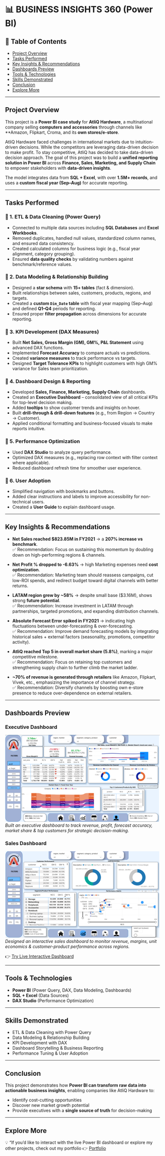 # 📊 BUSINESS INSIGHTS 360 (Power BI)  

## 📌 Table of Contents  
- [Project Overview](#project-overview)  
- [Tasks Performed](#tasks-performed)  
- [Key Insights & Recommendations](#key-insights--recommendations)  
- [Dashboards Preview](#dashboards-preview)  
- [Tools & Technologies](#tools--technologies)  
- [Skills Demonstrated](#skills-demonstrated)  
- [Conclusion](#conclusion)  
- [Explore More](#explore-more)  

---

## Project Overview  
This project is a **Power BI case study** for **AtliQ Hardware**, a multinational company selling **computers and accessories** through channels like **Amazon, Flipkart, Croma, and its **own stores/e-store**.  

AtliQ Hardware faced challenges in international markets due to intuition-driven decisions. While the competitors are leveraging data-driven decision to make profit. To stay competitive, AtliQ has decided to take data-driven decision approach. The goal of this project was to build a **unified reporting solution in Power BI** across **Finance, Sales, Marketing, and Supply Chain** to empower stakeholders with **data-driven insights**.  

The model integrates data from **SQL + Excel**, with over **1.5M+ records**, and uses a **custom fiscal year (Sep–Aug)** for accurate reporting.  

---

## Tasks Performed  
### 🔹 1. ETL & Data Cleaning (Power Query)  
- Connected to multiple data sources including **SQL Databases** and **Excel Workbooks**.  
- Removed duplicates, handled null values, standardized column names, and ensured data consistency.  
- Created calculated columns for business logic (e.g., fiscal year alignment, category grouping).  
- Ensured **data quality checks** by validating numbers against benchmark/reference values.  

### 🔹 2. Data Modeling & Relationship Building  
- Designed a **star schema** with **15+ tables** (fact & dimension).  
- Built relationships between sales, customers, products, regions, and targets.  
- Created a **custom `Dim_Date` table** with fiscal year mapping (Sep–Aug) and defined **Q1–Q4** periods for reporting.  
- Ensured proper **filter propagation** across dimensions for accurate reporting.  

### 🔹 3. KPI Development (DAX Measures)  
- Built **Net Sales, Gross Margin (GM), GM%, P&L Statement** using advanced DAX functions.  
- Implemented **Forecast Accuracy** to compare actuals vs predictions.  
- Created **variance measures** to track performance vs targets.  
- Designed **Target Tolerance KPIs** to highlight customers with high GM% variance for Sales team prioritization.  

### 🔹 4. Dashboard Design & Reporting  
- Developed **Sales, Finance, Marketing, Supply Chain** dashboards.  
- Created an **Executive Dashboard** – consolidated view of all critical KPIs for top-level decision making.  
- Added **tooltips** to show customer trends and insights on hover.  
- Built **drill-through & drill-down features** (e.g., from Region → Country → Customer).  
- Applied conditional formatting and business-focused visuals to make reports intuitive.  

### 🔹 5. Performance Optimization  
- Used **DAX Studio** to analyze query performance.  
- Optimized DAX measures (e.g., replacing row context with filter context where applicable).  
- Reduced dashboard refresh time for smoother user experience.  

### 🔹 6. User Adoption 
- Simplified navigation with bookmarks and buttons.  
- Added clear instructions and labels to improve accessibility for non-technical users.  
- Created a **User Guide** to explain dashboard usage.  
 

---

## Key Insights & Recommendations  
- **Net Sales reached $823.85M in FY2021** → a **207% increase vs benchmark**.  
  ✅ Recommendation: Focus on sustaining this momentum by doubling down on high-performing regions & channels.  

- **Net Profit % dropped to -6.63%** → high Marketing expenses need **cost optimization**.  
  ✅ Recommendation: Marketing team should reassess campaigns, cut low-ROI spends, and redirect budget toward digital channels with better returns.  

- **LATAM region grew by ~58%** → despite small base ($3.16M), shows strong **future potential**.  
  ✅ Recommendation: Increase investment in LATAM through partnerships, targeted promotions, and expanding distribution channels.  

- **Absolute Forecast Error spiked in FY2021** → indicating high fluctuations between under-forecasting & over-forecasting.  
  ✅ Recommendation: Improve demand forecasting models by integrating historical sales + external factors (seasonality, promotions, competitor activity).  

- **AtliQ reached Top 5 in overall market share (5.8%)**, marking a major competitive milestone.  
  ✅ Recommendation: Focus on retaining top customers and strengthening supply chain to further climb the market ladder.  

- **~70% of revenue is generated through retailers** like Amazon, Flipkart, Vivek, etc., emphasizing the importance of channel strategy.  
  ✅ Recommendation: Diversify channels by boosting own e-store presence to reduce over-dependence on external retailers.  
  

---

## Dashboards Preview  

### Executive Dashboard  
![Executive Dashboard](EXECUTIVE_DASHBOARD.png)  
*Built an executive dashboard to track revenue, profit, forecast accuracy, market share & top customers for strategic decision-making.*  

### Sales Dashboard  
![Sales Dashboard](SALES_DASHBOARD.png)  
*Designed an interactive sales dashboard to monitor revenue, margins, unit economics & customer-product performance across regions.*  

👉 [Try Live Interactive Dashboard](https://app.powerbi.com/view?r=eyJrIjoiZTFiZjI5ODAtNzNkZi00YTFjLWE3MzctN2Q4YTQyMjY5OGNmIiwidCI6ImM2ZTU0OWIzLTVmNDUtNDAzMi1hYWU5LWQ0MjQ0ZGM1YjJjNCJ9&embedImagePlaceholder=true&pageName=55b372ed61093223a835)  

---

## Tools & Technologies  
- **Power BI** (Power Query, DAX, Data Modeling, Dashboards)  
- **SQL + Excel** (Data Sources)  
- **DAX Studio** (Performance Optimization)  

---

## Skills Demonstrated  
- ETL & Data Cleaning with Power Query  
- Data Modeling & Relationship Building  
- KPI Development with DAX  
- Dashboard Storytelling & Business Reporting  
- Performance Tuning & User Adoption  

---

## Conclusion  
This project demonstrates how **Power BI can transform raw data into actionable business insights**, enabling companies like AtliQ Hardware to:  
- Identify cost-cutting opportunities  
- Discover new market growth potential  
- Provide executives with a **single source of truth** for decision-making  

---

## Explore More  
💡 “If you’d like to interact with the live Power BI dashboard or explore my other projects, check out my portfolio 👉 [Portfolio](https://codebasics.io/portfolio/Mohammad-Navaman-Jamadar)

